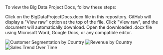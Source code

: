 To view the Big Data Project Docs, follow these steps:

Click on the BigDataProjectDocs.docx file in this repository.
GitHub will display a "View raw" option at the top of the file.
Click "View raw", and the document will automatically download.
Open the downloaded .docx file using Microsoft Word, Google Docs, or any compatible editor.


![Customer Segmentation by Country](https://github.com/yourusername/yourrepository/raw/main/visualization/Customer%20Segmentation%20by%20Country.png)
![Revenue by Country](https://github.com/yourusername/yourrepository/raw/main/visualization/Revenue%20by%20Country.png)
![Sales Trend Over Time](https://github.com/yourusername/yourrepository/raw/main/visualization/Sales%20Trend%20Over%20Time.png)


